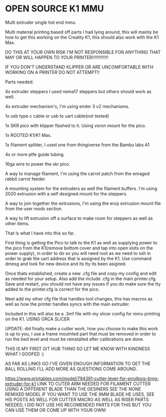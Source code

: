 # OPEN SOURCE K1 MMU
Multi extruder single hot end mmu.

Multi material printing based off parts I had lying around, this will mainly be how to get this working on the Creality K1, this should also work with the K1 Max. 

DO THIS AT YOUR OWN RISK I'M NOT RESPONSIBLE FOR ANYTHING THAT MAY OR WILL HAPPEN TO YOUR PRINTER!!!!!!!!!!!!!

IF YOU DON'T UNDERSTAND KLIPPER OR ARE UNCOMFORTABLE WITH WORKING ON A PRINTER DO NOT ATTEMPT!!

Parts needed:

4x extruder steppers I used nema17 steppers but others should work as well.

4x extruder mechanism's, I'm using ender 3 v2 mechanisms.

1x usb type c cable or usb to uart cable(not tested)

1x SKR pico with klipper flashed to it. Using voron mount for the pico.

1x ROOTED K1/K1 Max.

1x filament splitter, I used one from thingiverse from the Bambu labs A1

4x or more ptfe guide tubing.

16ga wire to power the skr pico.

A way to manage filament, I'm using the carrot patch from the enraged rabbit carrot feeder.

A mounting system for the extruders as well the filament buffers. I'm using 2020 extrusion with a self designed mount for the steppers.

A way to join together the extrusions, I'm using the ercp extrusion mount file from the user mods section.

A way to lift extrusion off a surface to make room for steppers as well as other items.

That is what I have into this so far.

First thing is getting the Pico to talk to the K1 as well as supplying power to the pico from the K1(remove bottom cover and tap into open slots on the power supply), in order to do so you will need root as we need to ssh in order to grab the uart address that is assigned by the K1. Use command dmesg and look for new device and its tty its been asigned.

Once thats established, create a new .cfg file and copy my config and edit as needed for your setup. Also add the include <yourconfigfile>.cfg in the main printer.cfg. Save and restart, you should not have any issues if you do make sure the tty added to the printer.cfg is correct for the pico.

Next add my other cfg file that handles tool changes, this has macros as well as how the printer handles syncs with the main extruder.

Included in this will also be a .3mf file with my slicer config for mmu printing on the K1. USING ORCA SLICER

UPDATE: did finally make a cutter work, how you choose to make this work is up to you, I use a frame moutnted part that must be removed in order to run the bed level and must be reinstalled after calibrations are done.

THIS IS MY FIRST GIT HUB THING SO LET ME KNOW WITH KINDNESS WHAT I GOOFED :)

AS FAR AS LINKS GO I'VE GIVEN ENOUGH INFORMATION TO GET THE BALL ROLLING I'LL ADD MORE AS QUESTIONS COME AROUND.

https://www.printables.com/model/794391-cutter-lever-for-smolbois-bmg-extruder-for-k1 LINK TO CUTER ARM NEEDED FOR FILAMENT CUTTER USING A DIFFERENT BLADE THAN THE DESINERS SEE THE NONE REMIXED MODEL IF YOU WANT TO USE THE 9MM BLADE HE USES, SEE HIS POSTS AS WELL FOR CUTTER MACRO AS WELL AS RISER PARTS NEEDED, I DID NOT USE HIS RECOMENDED PARTS FOR THIS BUT YOU CAN USE THEM OR COME UP WITH YOUR OWN!
